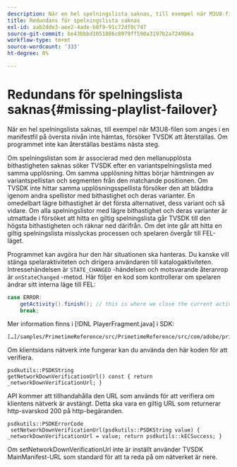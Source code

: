 ```yaml
---
description: När en hel spelningslista saknas, till exempel när M3U8-filen som anges i en manifestfil på översta nivån inte hämtas, försöker TVSDK att återställas. Om programmet inte kan återställas bestäms nästa steg.
title: Redundans för spelningslista saknas
exl-id: aab2dde3-aee2-4ade-b8f9-91c72df0c747
source-git-commit: be43bbbd1051886c8979ff590a3197b2a7249b6a
workflow-type: tm+mt
source-wordcount: '333'
ht-degree: 0%

---
```


# Redundans för spelningslista saknas{#missing-playlist-failover}

När en hel spelningslista saknas, till exempel när M3U8-filen som anges i en manifestfil på översta nivån inte hämtas, försöker TVSDK att återställas. Om programmet inte kan återställas bestäms nästa steg.

Om spelningslistan som är associerad med den mellanupplösta bithastigheten saknas söker TVSDK efter en variantspelningslista med samma upplösning. Om samma upplösning hittas börjar hämtningen av variantspellistan och segmenten från den matchande positionen. Om TVSDK inte hittar samma upplösningsspellista försöker den att bläddra igenom andra spellistor med bithastighet och deras varianter. En omedelbart lägre bithastighet är det första alternativet, dess variant och så vidare. Om alla spelningslistor med lägre bithastighet och deras varianter är utmattade i försöket att hitta en giltig spelningslista går TVSDK till den högsta bithastigheten och räknar ned därifrån. Om det inte går att hitta en giltig spelningslista misslyckas processen och spelaren övergår till FEL-läget.

Programmet kan avgöra hur den här situationen ska hanteras. Du kanske vill stänga spelaraktiviteten och dirigera användaren till katalogaktiviteten. Intressehändelsen är `STATE_CHANGED` -händelsen och motsvarande återanrop är `onStateChanged` -metod. Här följer en kod som kontrollerar om spelaren ändrar sitt interna läge till FEL:

```java
case ERROR: 
    getActivity().finish(); // this is where we close the current activity (the Player activity) 
    break;
```

Mer information finns i [!DNL PlayerFragment.java] i SDK:

```
[…]/samples/PrimetimeReference/src/PrimetimeReference/src/com/adobe/primetime/reference/ui/player/
```

Om klientsidans nätverk inte fungerar kan du använda den här koden för att verifiera.

```
psdkutils::PSDKString 
getNetworkDownVerificationUrl() const { return 
_networkDownVerificationUrl; }
```

API kommer att tillhandahålla den URL som används för att verifiera om klientens nätverk är avstängt. Detta ska vara en giltig URL som returnerar http-svarskod 200 på http-begäranden.

```
psdkutils::PSDKErrorCode 
 setNetworkDownVerificationUrl(psdkutils::PSDKString value) {  
_networkDownVerificationUrl = value; return psdkutils::kECSuccess; }
```

Om setNetworkDownVerificationUrl inte är inställt använder TVSDK MainManifest-URL som standard för att ta reda på om nätverket är nere.
